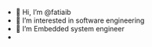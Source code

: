 - 👋 Hi, I’m @fatiaib
- 👀 I’m interested in software engineering 
- 🌱 I’m Embedded system engineer
-

<!---
fatiaib/fatiaib is a ✨ special ✨ repository because its `README.md` (this file) appears on your GitHub profile.
You can click the Preview link to take a look at your changes.
--->
